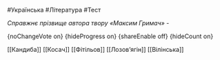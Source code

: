 #Українська #Література #Тест

*Справжнє прізвище автора твору «Максим Гримач» -*

{noChangeVote on}
{hideProgress on}
{shareEnable off}
{hideCount on}

[[Кандиба]]
[[Косач]]
[[Фітільов]]
[[Лозов’ягін]]
[[Вілінська]]

